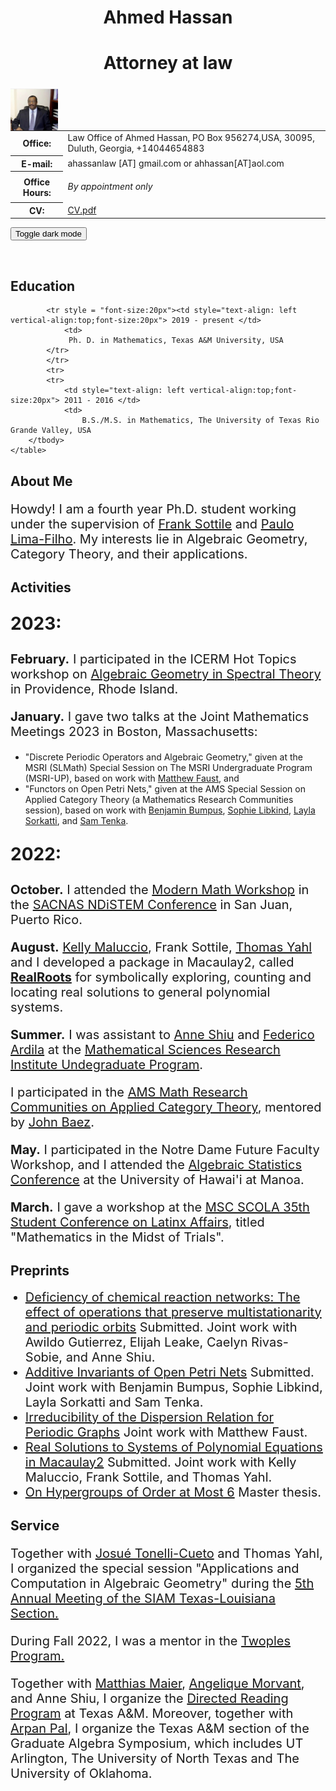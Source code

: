 <!DOCTYPE html PUBLIC "-//W3C//DTD XHTML 1.1//EN"
  "http://www.w3.org/TR/xhtml11/DTD/xhtml11.dtd">

<html xmlns="http://www.w3.org/1999/xhtml" xml:lang="en">

<head>
 <meta charset="UTF-8">
 <meta http-equiv="X-UA-Compatible" content="IE=edge">
 <meta name="viewport" content="width=device-width, initial-scale=1.0">
<style type="text/css">

body {
  padding: 25px;
  background-color: whitesmoke;
  color: black;
  font-size: 20px;
}
.contactsearch {
 visibility:hidden;
} 

.dark-mode {
  background-color: black;
  color: whitesmoke;
}
  
h1 {color: Maroon;}
</style>
</head>

<!-- BEGIN CONTENT HERE -->

<h1 class="pageTitle" style="text-align:center;">Ahmed Hassan</h1>
<h1 class="pageTitle" style="text-align:center;">Attorney at law</h1>
<div>
<!-- Photograph -->
<img class="img-responsive" src="hassan_photo.jpg" width="15%" alt="hassan_photo.jpg"
     style="position:relative;float:left;padding-right:5px;padding-top:5px;"/>
<!-- Contact info -->
<table>
<tr><!-- Office -->
<th style=>Office:</th>
<td> Law Office of Ahmed Hassan, PO Box 956274,USA, 30095, Duluth, Georgia, +14044654883 </td>
</tr>
<tr><!-- Obfuscate your e-mail address to reduce spam -->
<th style=>E-mail:</th>
<td> ahassanlaw [AT] gmail.com or ahhassan[AT]aol.com </td>
</tr>
<tr><!-- Office Hours -->
<th style="text-align: vertical-align:top">Office Hours:</th>
<td style="vertical-align: top">

<i>By appointment only</i>
</td>
</tr>
<tr><!-- Link to your CV -->
<th>CV:</th>
<td><a href="hassan_CV.pdf">CV.pdf</a></td>
</tr>
</table>
</div>

<button onclick="myFunction()">Toggle dark mode</button>

<script>
function myFunction() {
   var element = document.body;
   element.classList.toggle("dark-mode");
}
</script>

<!-- Break -->
<p><br style="clear: both;"/></p>

<h2>Education</h2>
    <table cellpadding="3">
        <tbody style = "font-size:20px">

            <tr style = "font-size:20px"><td style="text-align: left vertical-align:top;font-size:20px"> 2019 - present </td>
                <td>
                 Ph. D. in Mathematics, Texas A&M University, USA
            </tr>
            </tr>
            <tr>
            <tr>
                <td style="text-align: left vertical-align:top;font-size:20px"> 2011 - 2016 </td>
                <td> 
                    B.S./M.S. in Mathematics, The University of Texas Rio Grande Valley, USA
        </tbody>
    </table>


  <h2>About Me</h2> 

<tbody> 

<p style="font-size:20px">Howdy! I am a fourth year Ph.D. student working under the supervision of <a href="https://www.math.tamu.edu/~frank.sottile/">Frank Sottile</a> and <a href="https://www.math.tamu.edu/directory/formalpg.php?user=plfilho">Paulo Lima-Filho</a>. My interests lie in Algebraic Geometry, Category Theory, and their applications.</p>

  <h2>Activities</h2>

<p style="font-size:28px">
  <b>2023:</b>
</p>
  
<p style="font-size:20px"> <b>February.</b> I participated in the ICERM Hot Topics workshop on <a href="https://icerm.brown.edu/events/htw-23-agst/">Algebraic Geometry in Spectral Theory</a> in Providence, Rhode Island.
</p>

<p style="font-size:20px"> <b>January.</b> I gave two talks at the Joint Mathematics Meetings 2023 in Boston, Massachusetts: 
<ul>
  <li>"Discrete Periodic Operators and Algebraic Geometry," given at the MSRI (SLMath) Special Session on The MSRI Undergraduate Program (MSRI-UP), based on work with <a href="https://mattfaust.github.io/">Matthew Faust</a>, and</li>

  <li>"Functors on Open Petri Nets," given at the AMS Special Session on Applied Category Theory (a Mathematics Research Communities session), based on work with <a href="https://bmbumpus.com/">Benjamin Bumpus</a>, <a href="https://slibkind.github.io/">Sophie Libkind</a>, <a href="https://scholar.google.com/citations?user=ZBouxdcAAAAJ&hl=en">Layla Sorkatti</a>, and <a href="https://scholar.google.com/citations?user=Px3ZQ08AAAAJ&hl=en">Sam Tenka</a>.</li>
</ul>
</p>

<p style="font-size:28px">
  <b>2022:</b>
</p>
<p style="font-size:20px"> <b>October.</b> I attended the <a href="https://www.msri.org/workshops/1056">Modern Math Workshop</a> in the <a href="https://www.sacnas.org/conference">SACNAS NDiSTEM Conference</a> in San Juan, Puerto Rico.
</p>

<p style="font-size:20px"><b>August.</b> <a href="https://github.com/kmaluccio">Kelly Maluccio</a>, Frank Sottile, <a href="https://tjyahl.github.io/">Thomas Yahl</a> and I developed a package in Macaulay2, called <a href="https://faculty.math.illinois.edu/Macaulay2/doc/Macaulay2/share/doc/Macaulay2/RealRoots/html/index.html"> <b> RealRoots</b></a> for symbolically exploring, counting and locating real solutions to general polynomial systems.</p>
  
<p style="font-size:20px"> <b>Summer.</b> I was assistant to <a href="https://www.math.tamu.edu/~annejls/">Anne Shiu</a> and <a href="http://fardila.com/">Federico Ardila</a> at the <a href="https://www.msri.org/msri_ups/1027">Mathematical Sciences Research Institute Undegraduate Program</a>. 
  </p>
  
<p style="font-size:20px"> I participated in the <a href="https://www.ams.org/programs/research-communities/2022MRC-Categories">AMS Math Research Communities on Applied Category Theory</a>, mentored by <a href="https://math.ucr.edu/home/baez/">John Baez</a>.
  </p>

<p style="font-size:20px"><b>May.</b> I participated in the Notre Dame Future Faculty Workshop, and I attended the <a href="https://sites.google.com/iit.edu/as2022">Algebraic Statistics Conference</a> at the University of Hawai'i at Manoa.
  </p>

<p style="font-size:20px"><b>March.</b> I gave a workshop at the <a href="">MSC SCOLA 35th Student Conference on Latinx Affairs</a>, titled "Mathematics in the Midst of Trials". 
</p>
  
 <!--p style="font-size:20px"> Matthew Faust, Frank Sottile and I are studying interactions of spectral theory and algebraic geometry based on the work of Kuchment, Liu, Matos, Fillman, Bättig, Gieseker, Knorrer, Trubowitz and others. In particular, we want to generalize the classification of Bloch varieties arising from discrete Schrödinger operators. Together with <a href="https://sites.google.com/view/wencail/home">Wencai Liu</a> and <a href="https://sites.google.com/view/rodrigomatos/">Rodrigo Matos</a>, we visited Louisiana State University to collaborate with <a href="https://sites.google.com/site/jakefillman/">Jake Fillman</a>, <a href="https://users.math.msu.edu/users/ikachkov/">Ilya Kachkovskiy</a> and <a href="https://www.math.lsu.edu/~shipman/">Stephen Shipman</a>.
  </p-->
  
 
<h2>Preprints</h2>
<ul style="margin-top: 2px">
  <li style="font-size:20px"><a href="https://arxiv.org/abs/2305.19410"> Deficiency of chemical reaction networks: The effect of operations that preserve multistationarity and periodic orbits</a> Submitted. Joint work with Awildo Gutierrez, Elijah Leake, Caelyn Rivas-Sobie, and Anne Shiu. </li>
  <li style="font-size:20px"><a href="https://arxiv.org/abs/2303.01643"> Additive Invariants of Open Petri Nets</a> Submitted. Joint work with Benjamin Bumpus, Sophie Libkind, Layla Sorkatti and Sam Tenka.</li>
  <li style="font-size:20px"><a href="https://arxiv.org/abs/2302.11534"> Irreducibility of the Dispersion Relation for Periodic Graphs</a> Joint work with Matthew Faust.</li>
  <li style="font-size:20px"><a href="https://arxiv.org/abs/2208.05576"> Real Solutions to Systems of Polynomial Equations in Macaulay2</a> Submitted. Joint work with Kelly Maluccio, Frank Sottile, and Thomas Yahl.</li>
  <li style="font-size:20px"><a href="Hypergroups thesis.pdf">On Hypergroups of Order at Most 6</a> Master thesis.</li>
</ul>
  
<h2>Service</h2>
<p style="font-size:20px">Together with <a href="https://tonellicueto.xyz/">Josué Tonelli-Cueto</a> and Thomas Yahl, I organized the special session "Applications and Computation in Algebraic Geometry" during the <a href="https://www.math.uh.edu/siamtxla22/index.shtml">5th Annual Meeting of the SIAM Texas-Louisiana Section.</a>

<p style="font-size: 20px">During Fall 2022, I was a mentor in the <a href="https://sites.google.com/view/twoples/">Twoples Program.</a>
</p>

<p style="font-size: 20px">Together with <a href="https://people.tamu.edu/~maier/">Matthias Maier</a>, <a href="https://www.math.tamu.edu/directory/formalpg.php?user=mae4102">Angelique Morvant</a>, and Anne Shiu, I organize the <a href="https://www.math.tamu.edu/undergraduate/drp/">Directed Reading Program</a> at Texas A&M. Moreover, together with <a href="https://arpan-pal.github.io/">Arpan Pal</a>, I organize the Texas A&M section of the Graduate Algebra Symposium, which includes UT Arlington, The University of North Texas and The University of Oklahoma.</p>
</tbody>

<!-- ===================== END YOUR CONTENT HERE ===================== -->
</body>
</html>
</div>


